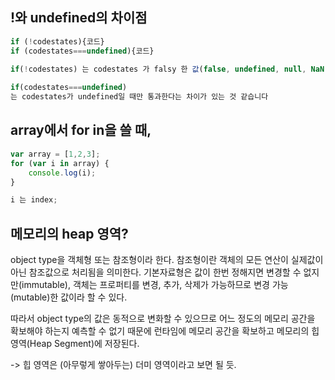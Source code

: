 ## !와 undefined의 차이점

```javascript
if (!codestates){코드}
if (codestates===undefined){코드}

if(!codestates) 는 codestates 가 falsy 한 값(false, undefined, null, NaN, 0, ‘’, "") 일 때 조건을 통과하고, 
    
if(codestates===undefined) 
는 codestates가 undefined일 때만 통과한다는 차이가 있는 것 같습니다

```



## array에서 for in을 쓸 때,

```javascript
var array = [1,2,3]; 
for (var i in array) {
    console.log(i);
}

i 는 index;

```



## 메모리의 heap 영역?

object type을 객체형 또는 참조형이라 한다. 참조형이란 객체의 모든 연산이 실제값이 아닌 참조값으로 처리됨을 의미한다. 기본자료형은 값이 한번 정해지면 변경할 수 없지만(immutable), 객체는 프로퍼티를 변경, 추가, 삭제가 가능하므로 변경 가능(mutable)한 값이라 할 수 있다.

따라서 object type의 값은 동적으로 변화할 수 있으므로 어느 정도의 메모리 공간을 확보해야 하는지 예측할 수 없기 때문에 런타임에 메모리 공간을 확보하고 메모리의 힙 영역(Heap Segment)에 저장된다.

-> 힙 영역은 (아무렇게 쌓아두는) 더미 영역이라고 보면 될 듯.

